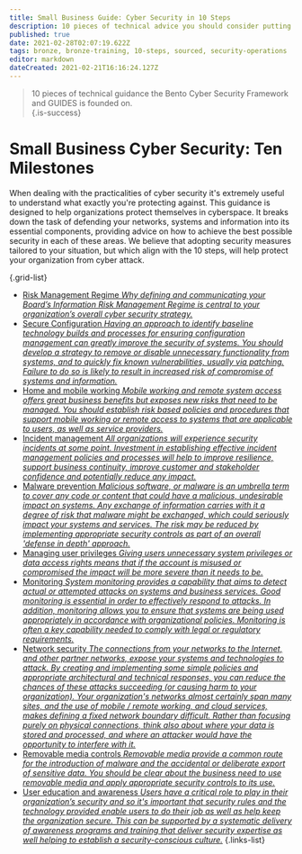 ```yaml
---
title: Small Business Guide: Cyber Security in 10 Steps
description: 10 pieces of technical advice you should consider putting in place
published: true
date: 2021-02-28T02:07:19.622Z
tags: bronze, bronze-training, 10-steps, sourced, security-operations
editor: markdown
dateCreated: 2021-02-21T16:16:24.127Z
---
```


> 10 pieces of technical guidance the Bento Cyber Security Framework and GUIDES is founded on.  
{.is-success}


# Small Business Cyber Security: Ten Milestones
When dealing with the practicalities of cyber security it's extremely useful to understand what exactly you're protecting against. This guidance is designed to help organizations protect themselves in cyberspace. It breaks down the task of defending your networks, systems and information into its essential components, providing advice on how to achieve the best possible security in each of these areas. We believe that adopting security measures tailored to your situation, but which align with the 10 steps, will help protect your organization from cyber attack.


{.grid-list}
- [Risk Management Regime *Why defining and communicating your Board’s Information Risk Management Regime is central to your organization’s overall cyber security strategy.*](/bronze-training/background-advanced/10-steps-risk-management)
- [Secure Configuration *Having an approach to identify baseline technology builds and processes for ensuring configuration management can greatly improve the security of systems. You should develop a strategy to remove or disable unnecessary functionality from systems, and to quickly fix known vulnerabilities, usually via patching. Failure to do so is likely to result in increased risk of compromise of systems and information.*](/bronze-training/background-advanced/10-steps-secure-config)
- [Home and mobile working *Mobile working and remote system access offers great business benefits but exposes new risks that need to be managed. You should establish risk based policies and procedures that support mobile working or remote access to systems that are applicable to users, as well as service providers.*](/bronze-training/background-advanced/10-steps-home-mobile)
- [Incident management *All organizations will experience security incidents at some point. Investment in establishing effective incident management policies and processes will help to improve resilience, support business continuity, improve customer and stakeholder confidence and potentially reduce any impact.*](/bronze-training/background-advanced/10-steps-incident-management)
- [Malware prevention *Malicious software, or malware is an umbrella term to cover any code or content that could have a malicious, undesirable impact on systems. Any exchange of information carries with it a degree of risk that malware might be exchanged, which could seriously impact your systems and services. The risk may be reduced by implementing appropriate security controls as part of an overall 'defense in depth' approach.*](/bronze-training/background-advanced/10-steps-malware-prevention)
- [Managing user privileges *Giving users unnecessary system privileges or data access rights means that if the account is misused or compromised the impact will be more severe than it needs to be.*](/bronze-training/background-advanced/10-steps-user-privileges)
- [Monitoring *System monitoring provides a capability that aims to detect actual or attempted attacks on systems and business services. Good monitoring is essential in order to effectively respond to attacks. In addition, monitoring allows you to ensure that systems are being used appropriately in accordance with organizational policies. Monitoring is often a key capability needed to comply with legal or regulatory requirements.*](/bronze-training/background-advanced/10-steps-monitoring)
- [Network security *The connections from your networks to the Internet, and other partner networks, expose your systems and technologies to attack. By creating and implementing some simple policies and appropriate architectural and technical responses, you can reduce the chances of these attacks succeeding (or causing harm to your organization). Your organization's networks almost certainly span many sites, and the use of mobile / remote working, and cloud services, makes defining a fixed network boundary difficult. Rather than focusing purely on physical connections, think also about where your data is stored and processed, and where an attacker would have the opportunity to interfere with it.*](/bronze-training/background-advanced/10-steps-network-security)
- [Removable media controls *Removable media provide a common route for the introduction of malware and the accidental or deliberate export of sensitive data. You should be clear about the business need to use removable media and apply appropriate security controls to its use.*](/bronze-training/background-advanced/10-steps-removable-media)
- [User education and awareness *Users have a critical role to play in their organization’s security and so it's important that security rules and the technology provided enable users to do their job as well as help keep the organization secure. This can be supported by a systematic delivery of awareness programs and training that deliver security expertise as well helping to establish a security-conscious culture.*](/bronze-training/background-advanced/10-steps-user-education)
{.links-list}